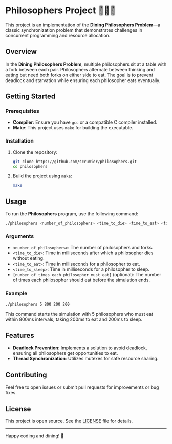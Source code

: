 
# Philosophers Project 🧘‍♂️🍴

This project is an implementation of the **Dining Philosophers Problem**—a classic synchronization problem that demonstrates challenges in concurrent programming and resource allocation.

## Overview
In the **Dining Philosophers Problem**, multiple philosophers sit at a table with a fork between each pair. Philosophers alternate between thinking and eating but need both forks on either side to eat. The goal is to prevent deadlock and starvation while ensuring each philosopher eats eventually.

## Getting Started

### Prerequisites
- **Compiler**: Ensure you have `gcc` or a compatible C compiler installed.
- **Make**: This project uses `make` for building the executable.

### Installation
1. Clone the repository:
   ```bash
   git clone https://github.com/scrumier/philosophers.git
   cd philosophers
   ```
2. Build the project using `make`:
   ```bash
   make
   ```

## Usage

To run the **Philosophers** program, use the following command:
```bash
./philosophers <number_of_philosophers> <time_to_die> <time_to_eat> <time_to_sleep> [number_of_times_each_philosopher_must_eat]
```

### Arguments
- `<number_of_philosophers>`: The number of philosophers and forks.
- `<time_to_die>`: Time in milliseconds after which a philosopher dies without eating.
- `<time_to_eat>`: Time in milliseconds for a philosopher to eat.
- `<time_to_sleep>`: Time in milliseconds for a philosopher to sleep.
- `[number_of_times_each_philosopher_must_eat]` (optional): The number of times each philosopher should eat before the simulation ends.

### Example
```bash
./philosophers 5 800 200 200
```

This command starts the simulation with 5 philosophers who must eat within 800ms intervals, taking 200ms to eat and 200ms to sleep.

## Features
- **Deadlock Prevention**: Implements a solution to avoid deadlock, ensuring all philosophers get opportunities to eat.
- **Thread Synchronization**: Utilizes mutexes for safe resource sharing.

## Contributing
Feel free to open issues or submit pull requests for improvements or bug fixes.

## License
This project is open source. See the [LICENSE](LICENSE) file for details.

---

Happy coding and dining! 🍜

